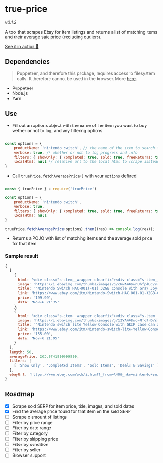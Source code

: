 # true-price

_v0.1.3_

A tool that scrapes Ebay for item listings and returns a list of matching items and their average sale price (excluding outliers).

[See it in action 🔗](https://tprice-development.herokuapp.com/)


## Dependencies

> Puppeteer, and therefore this package, requires access to filesystem calls. It therefore cannot be used in the browser. More [here](https://github.com/puppeteer/puppeteer/pull/5750).

- Puppeteer
- Node.js
- Yarn

## Use

- Fill out an options object with the name of the item you want to buy, wether or not to log, and any filtering options

``` javascript

const options = {
    productName: 'nintendo switch', // the name of the item to search for
    verbose: true, // whether or not to log progress and info
    filters: { showOnly: { completed: true, sold: true, freeReturns: true } }, // filtering options
    localHtml: null // relative url to the local html to scrape instead
}
```

- Call `truePrice.fetchAveragePrice()` with your `options` defined

```javascript

const { truePrice } = require('truePrice') 

const options = {
    productName: 'nintendo switch',
    verbose: true, 
    filters: { showOnly: { completed: true, sold: true, freeReturns: true } },
    localHtml: null 
}

truePrice.fetchAveragePrice(options).then((res) => console.log(res));

```

- Returns a POJO with list of matching items and the average sold price for that item

### Sample result

``` javascript
{
  [
    {
      html: '<div class="s-item__wrapper clearfix"><div class="s-item__image-section"><div class="s-item__image"><a tabindex="-1" aria-hidden="true" data-track=...',
      image: 'https://i.ebayimg.com/thumbs/images/g/cPwAAOSwnUhfpdLC/s-l225.webp',
      title: '"Nintendo Switch HAC-001(-01) 32GB Console with Gray Joy‑Con" ',
      link: 'https://www.ebay.com/itm/Nintendo-Switch-HAC-001-01-32GB-Console-with-Gray-Joy-Con/333780426959?epid=25034355190&amp;hash=item4db6dd20cf:g:cPwAAOSwnUhfpdLC',
      price: '199.99',
      date: 'Nov-6 21:35'
    },
    {
      html: '<div class="s-item__wrapper clearfix"><div class="s-item__image-section"><div class="s-item__image"><a tabindex="-1" aria-hidden="true" data-track="{&quot;eventFamily&quot;:&quot;LST&quot;,&quot;eventAction&quot;:&quot;ACTN&quot;,&quot;actionKind&quot;:&quot;NAVSRC&quot;,&quot;actionKinds&quot;...<span class="s-item__sell-one-like-this s-item__sellLikeThisInfo"><a _sp="p2351460.m4114.l8375" href="http://cgi5.ebay.com/ws/eBayISAPI.dll?SellLikeItem&amp;item=154178357222&amp;ssPageName=STRK:MEWN:LILTX">Sell one like this</a></span></div></div></div></div>',
      image: 'https://i.ebayimg.com/thumbs/images/g/1IYAAOSwc~Nfo3-D/s-l225.webp',
      title: '"Nintendo switch lite Yellow Console with GRIP case can add game if i still have" ',
      link: 'https://www.ebay.com/itm/Nintendo-switch-lite-Yellow-Console-with-GRIP-case-can-add-game-if-i-still-have/154178357222?epid=19034590465&amp;hash=item23e5bf07e6:g:1IYAAOSwc~Nfo3-D',
      price: '155.00',
      date: 'Nov-6 21:05'
    }
  ],
  length: 50,
  averagePrice: 263.9741999999999,
  filters: [
    [ 'Show Only', 'Completed Items', 'Sold Items', 'Deals & Savings' ]
  ],
  ebayUrl: 'https://www.ebay.com/sch/i.html?_from=R40&_nkw=nintendo+switch&_sacat=0&rt=nc&LH_Complete=1&LH_Sold=1&LH_Savings=1'
}

```

## Roadmap

- [x] Scrape sold SERP for item price, title, images, and sold dates
- [x] Find the average price found for that item on the sold SERP
- [ ] Scrape x amount of listings
- [ ] Filter by price range
- [ ] Filter by date range
- [ ] Filter by category
- [ ] Filter by shipping price
- [ ] Filter by condition
- [ ] Filter by seller
- [ ] Browser support